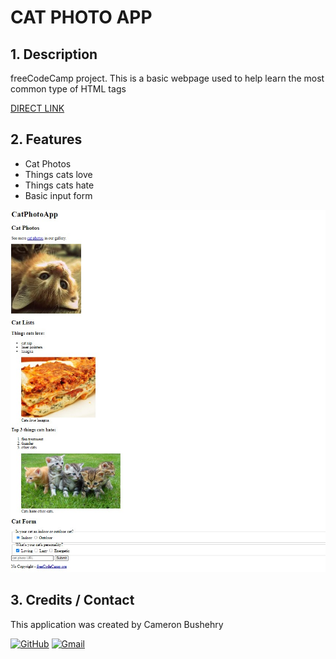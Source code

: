 # CAT PHOTO APP

## 1. Description
freeCodeCamp project. This is a basic webpage used to help learn the most common type of HTML tags

[DIRECT LINK](https://cbushehry.github.io/cat-photo-app/)

## 2. Features
 * Cat Photos
 * Things cats love
 * Things cats hate
 * Basic input form

 ![](images/cat-photo-app.jpg)

## 3. Credits / Contact
This application was created by Cameron Bushehry

  [![GitHub](https://img.shields.io/badge/github-%23121011.svg?style=for-the-badge&logo=github&logoColor=white)](https://github.com/cbushehry)
  [![Gmail](https://img.shields.io/badge/Gmail-D14836?style=for-the-badge&logo=gmail&logoColor=white)](mailto:c.bushehry@gmail.com)